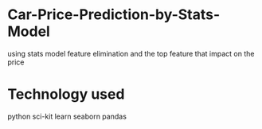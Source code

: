 # Car-Price-Prediction-by-Stats-Model
using stats model feature elimination and the top feature that impact on the price 

# Technology used
python
sci-kit learn
seaborn
pandas


